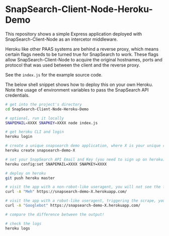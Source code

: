 SnapSearch-Client-Node-Heroku-Demo
==================================

This repository shows a simple Express application deployed with SnapSearch-Client-Node as an intercetor middleware.

Heroku like other PAAS systems are behind a reverse proxy, which means certain flags needs to be turned true for SnapSearch to work. These flags allow SnapSearch-Client-Node to acquire the original hostnames, ports and protocol that was used between the client and the reverse proxy.

See the `index.js` for the example source code.

The below shell snippet shows how to deploy this on your own Heroku. Note the usage of environment variables to pass the SnapSearch API credentials.

```sh
# get into the project's directory
cd SnapSearch-Client-Node-Heroku-Demo

# optional, run it locally
SNAPEMAIL=XXXX SNAPKEY=XXXX node index.js

# get heroku CLI and login
heroku login

# create a unique snapsearch demo application, where X is your unique random string
heroku create snapsearch-demo-X

# set your SnapSearch API Email and Key (you need to sign up on heroku) for this app
heroku config:set SNAPEMAIL=XXXX SNAPKEY=XXXX

# deploy on heroku 
git push heroku master

# visit the app with a non-robot-like useragent, you will not see the fully evaluated JS content
curl -A "Meh" https://snapsearch-demo-X.herokuapp.com/

# visit the app with a robot-like useragent, triggering the scrape, you'll see the fully evaluated JS content
curl -A "Googlebot" https://snapsearch-demo-X.herokuapp.com/

# compare the difference between the output!

# check the logs
heroku logs
```